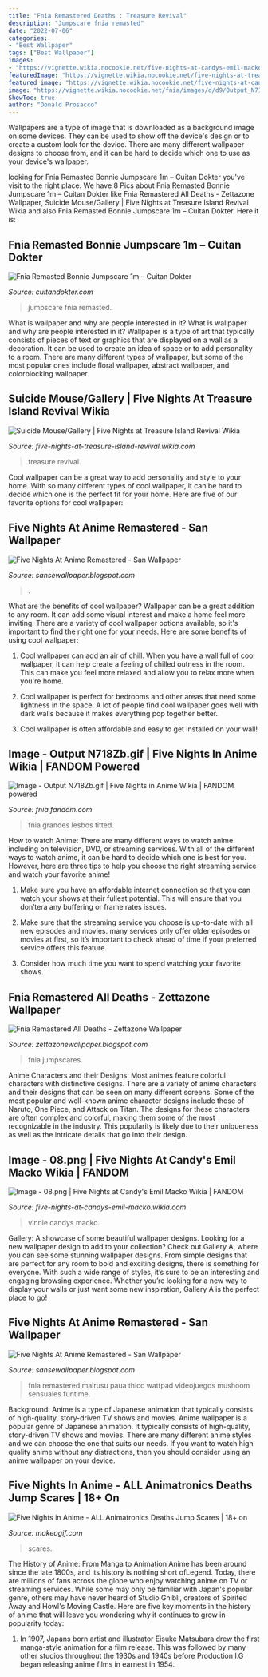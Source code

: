 ```yaml
---
title: "Fnia Remastered Deaths : Treasure Revival"
description: "Jumpscare fnia remasted"
date: "2022-07-06"
categories:
- "Best Wallpaper"
tags: ["Best Wallpaper"]
images:
- "https://vignette.wikia.nocookie.net/five-nights-at-candys-emil-macko/images/0/0b/08.png/revision/latest?cb=20170414084741"
featuredImage: "https://vignette.wikia.nocookie.net/five-nights-at-treasure-island-revival/images/7/71/Cam1.png/revision/latest?cb=20151112234406"
featured_image: "https://vignette.wikia.nocookie.net/five-nights-at-candys-emil-macko/images/0/0b/08.png/revision/latest?cb=20170414084741"
image: "https://vignette.wikia.nocookie.net/fnia/images/d/d9/Output_N718Zb.gif/revision/latest?cb=20161030215643"
ShowToc: true
author: "Donald Prosacco"
---
```



Wallpapers are a type of image that is downloaded as a background image on some devices. They can be used to show off the device's design or to create a custom look for the device. There are many different wallpaper designs to choose from, and it can be hard to decide which one to use as your device's wallpaper.

	

		
looking for Fnia Remasted Bonnie Jumpscare 1m – Cuitan Dokter you've visit to the right place. We have 8 Pics about Fnia Remasted Bonnie Jumpscare 1m – Cuitan Dokter like Fnia Remastered All Deaths - Zettazone Wallpaper, Suicide Mouse/Gallery | Five Nights at Treasure Island Revival Wikia and also Fnia Remasted Bonnie Jumpscare 1m – Cuitan Dokter. Here it is:
		
    
## Fnia Remasted Bonnie Jumpscare 1m – Cuitan Dokter

<img loading=lazy src="https://www.cuitandokter.com/dir/main/3893697493/dWdnY2Y6Ly9sZ3Z6dC50YmJ0eXJoZnJlcGJhZ3JhZy5wYnovaXYvNGhMWmFzVVA3SzQvem5rZXJmcXJzbmh5Zy53Y3Q=/bonnie-jumpscare-youtube.jpg" onerror="this.onerror=null;this.src='https://tse4.mm.bing.net/th?id=OIP.amNwJ0BPwX1f3S04CCHRYQHaEK&amp;pid=15.1';" alt="Fnia Remasted Bonnie Jumpscare 1m – Cuitan Dokter">

_Source: cuitandokter.com_

>jumpscare fnia remasted. 

	

What is wallpaper and why are people interested in it?
What is wallpaper and why are people interested in it?
Wallpaper is a type of art that typically consists of pieces of text or graphics that are displayed on a wall as a decoration. It can be used to create an idea of space or to add personality to a room. There are many different types of wallpaper, but some of the most popular ones include floral wallpaper, abstract wallpaper, and colorblocking wallpaper.

    
## Suicide Mouse/Gallery | Five Nights At Treasure Island Revival Wikia

<img loading=lazy src="https://vignette.wikia.nocookie.net/five-nights-at-treasure-island-revival/images/7/71/Cam1.png/revision/latest?cb=20151112234406" onerror="this.onerror=null;this.src='https://tse2.mm.bing.net/th?id=OIP.HjjEuZagzudPhGa9Q7XaeQHaEK&amp;pid=15.1';" alt="Suicide Mouse/Gallery | Five Nights at Treasure Island Revival Wikia">

_Source: five-nights-at-treasure-island-revival.wikia.com_

>treasure revival. 

	

Cool wallpaper can be a great way to add personality and style to your home. With so many different types of cool wallpaper, it can be hard to decide which one is the perfect fit for your home. Here are five of our favorite options for cool wallpaper: 

    
## Five Nights At Anime Remastered - San Wallpaper

<img loading=lazy src="https://m.gjcdn.net/game-screenshot/400/3602485-fcawgmxc-v4.jpg" onerror="this.onerror=null;this.src='https://tse3.mm.bing.net/th?id=OIP.arW3UBIieJsEkbOp1Kqh0AAAAA&amp;pid=15.1';" alt="Five Nights At Anime Remastered - San Wallpaper">

_Source: sansewallpaper.blogspot.com_

>. 

	

What are the benefits of cool wallpaper?
Wallpaper can be a great addition to any room. It can add some visual interest and make a home feel more inviting. There are a variety of cool wallpaper options available, so it's important to find the right one for your needs. Here are some benefits of using cool wallpaper: 
1. Cool wallpaper can add an air of chill. When you have a wall full of cool wallpaper, it can help create a feeling of chilled outness in the room. This can make you feel more relaxed and allow you to relax more when you're home. 

2. Cool wallpaper is perfect for bedrooms and other areas that need some lightness in the space. A lot of people find cool wallpaper goes well with dark walls because it makes everything pop together better. 

3. Cool wallpaper is often affordable and easy to get installed on your wall!

    
## Image - Output N718Zb.gif | Five Nights In Anime Wikia | FANDOM Powered

<img loading=lazy src="https://vignette.wikia.nocookie.net/fnia/images/d/d9/Output_N718Zb.gif/revision/latest?cb=20161030215643" onerror="this.onerror=null;this.src='https://tse1.mm.bing.net/th?id=OIP.Z9bMspIy7VOXn_VNHf1zIQHaFN&amp;pid=15.1';" alt="Image - Output N718Zb.gif | Five Nights in Anime Wikia | FANDOM powered">

_Source: fnia.fandom.com_

>fnia grandes lesbos titted. 

	

How to watch Anime: There are many different ways to watch anime including on television, DVD, or streaming services.
With all of the different ways to watch anime, it can be hard to decide which one is best for you. However, here are three tips to help you choose the right streaming service and watch your favorite anime!
1. Make sure you have an affordable internet connection so that you can watch your shows at their fullest potential. This will ensure that you don’tera any buffering or frame rates issues.

2. Make sure that the streaming service you choose is up-to-date with all new episodes and movies. many services only offer older episodes or movies at first, so it’s important to check ahead of time if your preferred service offers this feature.

3. Consider how much time you want to spend watching your favorite shows.

    
## Fnia Remastered All Deaths - Zettazone Wallpaper

<img loading=lazy src="https://i.ytimg.com/vi/JftBUB9l6Ho/maxresdefault.jpg" onerror="this.onerror=null;this.src='https://tse1.mm.bing.net/th?id=OIP.qbWfmB2Sr9peyU8SP_-MQgHaEK&amp;pid=15.1';" alt="Fnia Remastered All Deaths - Zettazone Wallpaper">

_Source: zettazonewallpaper.blogspot.com_

>fnia jumpscares. 

	

Anime Characters and their Designs: Most animes feature colorful characters with distinctive designs.
There are a variety of anime characters and their designs that can be seen on many different screens. Some of the most popular and well-known anime character designs include those of Naruto, One Piece, and Attack on Titan. The designs for these characters are often complex and colorful, making them some of the most recognizable in the industry. This popularity is likely due to their uniqueness as well as the intricate details that go into their design.

    
## Image - 08.png | Five Nights At Candy&#039;s Emil Macko Wikia | FANDOM

<img loading=lazy src="https://vignette.wikia.nocookie.net/five-nights-at-candys-emil-macko/images/0/0b/08.png/revision/latest?cb=20170414084741" onerror="this.onerror=null;this.src='https://tse4.mm.bing.net/th?id=OIP.UFyif3MxpYRsX3y-103pFwHaFZ&amp;pid=15.1';" alt="Image - 08.png | Five Nights at Candy&#039;s Emil Macko Wikia | FANDOM">

_Source: five-nights-at-candys-emil-macko.wikia.com_

>vinnie candys macko. 

	

Gallery: A showcase of some beautiful wallpaper designs.
Looking for a new wallpaper design to add to your collection? Check out Gallery A, where you can see some stunning wallpaper designs. From simple designs that are perfect for any room to bold and exciting designs, there is something for everyone. With such a wide range of styles, it’s sure to be an interesting and engaging browsing experience. Whether you’re looking for a new way to display your walls or just want some new inspiration, Gallery A is the perfect place to go!





	
	
    
## Five Nights At Anime Remastered - San Wallpaper

<img loading=lazy src="https://i.pinimg.com/originals/8f/84/c9/8f84c9fd3a1e3c1e75ff827a19a9cecb.jpg" onerror="this.onerror=null;this.src='https://tse3.mm.bing.net/th?id=OIP.D5Qc74GnEOKLxpnhR1YuYgHaI9&amp;pid=15.1';" alt="Five Nights At Anime Remastered - San Wallpaper">

_Source: sansewallpaper.blogspot.com_

>fnia remastered mairusu paua thicc wattpad videojuegos mushoom sensuales funtime. 

	

Background: Anime is a type of Japanese animation that typically consists of high-quality, story-driven TV shows and movies.
Anime wallpaper is a popular genre of Japanese animation. It typically consists of high-quality, story-driven TV shows and movies. There are many different anime styles and we can choose the one that suits our needs. If you want to watch high quality anime without any distractions, then you should consider using an anime wallpaper on your device.

    
## Five Nights In Anime - ALL Animatronics Deaths Jump Scares | 18+ On

<img loading=lazy src="https://i.makeagif.com/media/9-19-2015/50NuhN.gif" onerror="this.onerror=null;this.src='https://tse2.mm.bing.net/th?id=OIP.nK6n_gWfOuh72-DRejiLsAAAAA&amp;pid=15.1';" alt="Five Nights in Anime - ALL Animatronics Deaths Jump Scares | 18+ on">

_Source: makeagif.com_

>scares. 

	

The History of Anime: From Manga to Animation
Anime has been around since the late 1800s, and its history is nothing short ofLegend. Today, there are millions of fans across the globe who enjoy watching anime on TV or streaming services. While some may only be familiar with Japan's popular genre, others may have never heard of Studio Ghibli, creators of Spirited Away and Howl's Moving Castle. Here are five key moments in the history of anime that will leave you wondering why it continues to grow in popularity today:
1) In 1907, Japans born artist and illustrator Eisuke Matsubara drew the first manga-style animation for a film release. This was followed by many other studios throughout the 1930s and 1940s before Production I.G began releasing anime films in earnest in 1954.


